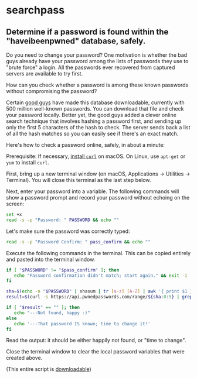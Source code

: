 # searchpass
## Determine if a password is found within the "haveibeenpwned" database, safely.

Do you need to change your password? One motivation is whether the bad guys already have your password among the lists of passwords they use to "brute force" a login. All the passwords ever recovered from captured servers are available to try first.

How can you check whether a password is among these known passwords without compromising the password?

Certain [good guys](https://haveibeenpwned.com/) have made this database downloadable, currently with 500 million well-known passwords. You can download that file and check your password locally. Better yet, the good guys added a clever online search technique that involves hashing a password first, and sending up only the first 5 characters of the hash to check. The server sends back a list of all the hash matches so you can easily see if there's an exact match.

Here's how to check a password online, safely, in about a minute:

Prerequisite: If necessary, [install `curl`](http://macappstore.org/curl/) on macOS. On Linux, use `apt-get` or `yum` to install `curl`.

First, bring up a new terminal window (on macOS, Applications -> Utilities -> Terminal). You will close this terminal as the last step below.

Next, enter your password into a variable. The following commands will show a password prompt and record your password without echoing on the screen:

```bash
set +x
read -s -p "Password: " PASSWORD && echo ""
```

Let's make sure the password was correctly typed:

```bash
read -s -p "Password Confirm: " pass_confirm && echo ""
```

Execute the following commands in the terminal. This can be copied entirely and pasted into the terminal window.

```bash
if [ "$PASSWORD" != "$pass_confirm" ]; then
   echo "Password confirmation didn't match; start again." && exit -1
fi

sha=$(echo -n "$PASSWORD" | shasum | tr [a-z] [A-Z] | awk '{ print $1 }')
result=$(curl -s https://api.pwnedpasswords.com/range/${sha:0:5} | grep ${sha:5})

if [ "$result" == "" ]; then
   echo "---Not found, happy :)"
else
   echo '---That password IS known; time to change it!'
fi
```

Read the output: it should be either happily not found, or "time to change".

Close the terminal window to clear the local password variables that were created above.



(This entire script is [downloadable](./showpass.sh))

